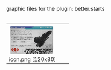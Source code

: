 graphic files for the plugin: better.starts<br>
<br>
<table>
	<tr>
		<td><img src="https://github.com/zuckung/endless-sky-plugins/blob/main/myplugins/better.starts/icon.png?raw=true" width="120" height="80"><br>
		icon.png [120x80]</td>
		<td></td>
		<td></td>
	</tr>
</table>
